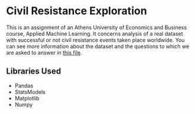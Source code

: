 # Civil Resistance Exploration
This is an assignment of an Athens University of Economics and Business course, Applied Machine Learning.
It concerns analysis of a real dataset with successful or not civil resistance events
taken place worldwide. You can see more information about the dataset and the questions to which we are 
asked to answer in 
[this file](https://github.com/kaitithoma/Civil-Resistance-Exploration/blob/master/questions.ipynb).

## Libraries Used
- Pandas
- StatsModels
- Matplotlib
- Numpy